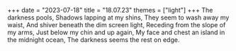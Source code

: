 +++
date = "2023-07-18"
title = "18.07.23"
themes = ["light"]
+++
The darkness pools,
Shadows lapping at my shins,
They seem to wash away my waist,
And shiver beneath the dim screen light,
Receding from the slope of my arms, Just below my chin and up again,
My face and chest an island in the midnight ocean,
The darkness seems the rest on edge.
